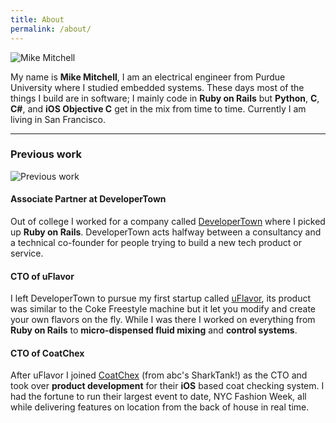 ```yaml
---
title: About
permalink: /about/
---
```


![Mike Mitchell](http:\/\/mmitchell.github.io\/img\/mike.png)

My name is **Mike Mitchell**, I am an electrical engineer from Purdue University where I studied embedded systems. These days most of the things I build are in software; I mainly code in **Ruby on Rails** but **Python**, **C**, **C#**, and **iOS Objective C** get in the mix from time to time. Currently I am living in San Francisco.

---

### Previous work

![Previous work](http:\/\/mmitchell.github.io\/img\/prev.jpg)

#### Associate Partner at DeveloperTown
Out of college I worked for a company called [DeveloperTown](http:\/\/www.developertown.com) where I picked up **Ruby on Rails**. DeveloperTown acts halfway between a consultancy and a technical co-founder for people trying to build a new tech product or service.

#### CTO of uFlavor

I left DeveloperTown to pursue my first startup called [uFlavor](http:\/\/www.uflavor.com), its product was similar to the Coke Freestyle machine but it let you modify and create your own flavors on the fly. While I was there I worked on everything from **Ruby on Rails** to **micro-dispensed fluid mixing** and **control systems**.

#### CTO of CoatChex

After uFlavor I joined [CoatChex](http:\/\/www.coatchex.com) (from abc's SharkTank!) as the CTO and took over **product development** for their **iOS** based coat checking system. I had the fortune to run their largest event to date, NYC Fashion Week, all while delivering features on location from the back of house in real time.

